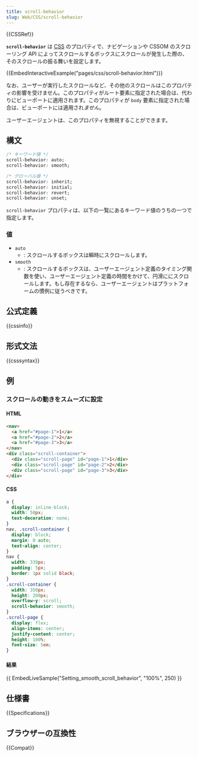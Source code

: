 ```yaml
---
title: scroll-behavior
slug: Web/CSS/scroll-behavior
---
```

{{CSSRef}}

**`scroll-behavior`** は [CSS](/ja/docs/Web/CSS) のプロパティで、ナビゲーションや CSSOM のスクローリング API によってスクロールするボックスにスクロールが発生した際の、そのスクロールの振る舞いを設定します。

{{EmbedInteractiveExample("pages/css/scroll-behavior.html")}}

なお、ユーザーが実行したスクロールなど、その他のスクロールはこのプロパティの影響を受けません。このプロパティがルート要素に指定された場合は、代わりにビューポートに適用されます。このプロパティが `body` 要素に指定された場合は、ビューポートには適用され*ません*。

ユーザーエージェントは、このプロパティを無視することができます。

## 構文

```css
/* キーワード値 */
scroll-behavior: auto;
scroll-behavior: smooth;

/* グローバル値 */
scroll-behavior: inherit;
scroll-behavior: initial;
scroll-behavior: revert;
scroll-behavior: unset;
```

`scroll-behavior` プロパティは、以下の一覧にあるキーワード値のうちの一つで指定します。

### 値

- `auto`
  - : スクロールするボックスは瞬時にスクロールします。
- `smooth`
  - : スクロールするボックスは、ユーザーエージェント定義のタイミング関数を使い、ユーザーエージェント定義の時間をかけて、円滑ににスクロールします。もし存在するなら、ユーザーエージェントはプラットフォームの慣例に従うべきです。

## 公式定義

{{cssinfo}}

## 形式文法

{{csssyntax}}

## 例

### スクロールの動きをスムーズに設定

#### HTML

```html
<nav>
  <a href="#page-1">1</a>
  <a href="#page-2">2</a>
  <a href="#page-3">3</a>
</nav>
<div class="scroll-container">
  <div class="scroll-page" id="page-1">1</div>
  <div class="scroll-page" id="page-2">2</div>
  <div class="scroll-page" id="page-3">3</div>
</div>
```

#### CSS

```css
a {
  display: inline-block;
  width: 50px;
  text-decoration: none;
}
nav, .scroll-container {
  display: block;
  margin: 0 auto;
  text-align: center;
}
nav {
  width: 339px;
  padding: 5px;
  border: 1px solid black;
}
.scroll-container {
  width: 350px;
  height: 200px;
  overflow-y: scroll;
  scroll-behavior: smooth;
}
.scroll-page {
  display: flex;
  align-items: center;
  justify-content: center;
  height: 100%;
  font-size: 5em;
}
```

#### 結果

{{ EmbedLiveSample("Setting_smooth_scroll_behavior", "100%", 250) }}

## 仕様書

{{Specifications}}

## ブラウザーの互換性

{{Compat}}
